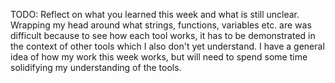 TODO: Reflect on what you learned this week and what is still unclear.
Wrapping my head around what strings, functions, variables etc. are was difficult because to see how each tool works, it has to be demonstrated in the context of other tools which I also don't yet understand. I have a general idea of how my work this week works, but will need to spend some time solidifying my understanding of the tools.